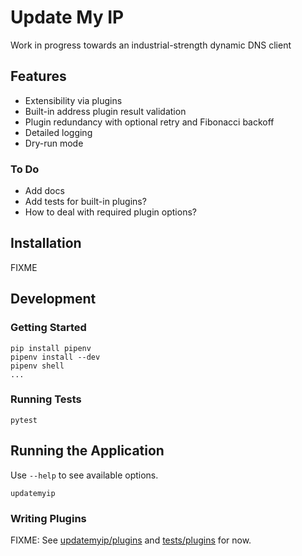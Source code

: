 # Update My IP

Work in progress towards an industrial-strength dynamic DNS client

## Features

- Extensibility via plugins
- Built-in address plugin result validation
- Plugin redundancy with optional retry and Fibonacci backoff
- Detailed logging
- Dry-run mode

### To Do

- Add docs
- Add tests for built-in plugins?
- How to deal with required plugin options?

## Installation

FIXME

## Development

### Getting Started

    pip install pipenv
    pipenv install --dev
    pipenv shell
    ...

### Running Tests

    pytest

## Running the Application

Use `--help` to see available options.

    updatemyip

### Writing Plugins

FIXME: See [updatemyip/plugins](updatemyip/plugins) and [tests/plugins](tests/plugins) for now.
